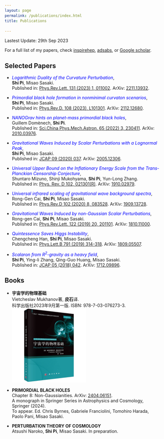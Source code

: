 ```yaml
---
layout: page
permalink: /publications/index.html
title: Publications

---
```


Lastest Update: 29th Sep 2023

For a full list of my papers, check [inspirehep](https://inspirehep.net/authors/1060905#with-citation-summary), [adsabs](https://ui.adsabs.harvard.edu/search/filter_author_facet_hier_fq_author=AND&filter_author_facet_hier_fq_author=author_facet_hier%3A%221%2FPi%2C%20S%2FPi%2C%20Shi%22&filter_author_facet_hier_fq_author=author_facet_hier%3A%220%2FPi%2C%20S%22&fq=%7B!type%3Daqp%20v%3D%24fq_author%7D&fq_author=(author_facet_hier%3A%221%2FPi%2C%20S%2FPi%2C%20Shi%22%20AND%20author_facet_hier%3A%220%2FPi%2C%20S%22)&p_=0&q=%20author%3A%22pi%2C%20shi%22&sort=date%20desc%2C%20bibcode%20desc), or [Google scholar](https://scholar.google.com/citations?hl=zh-CN&user=0rYNXDYAAAAJ).

## Selected Papers

- <span style="color:blue;">*Logarithmic Duality of the Curvature Perturbation*</span>,<br>**Shi Pi**, Misao Sasaki. <br>Published in: [Phys.Rev.Lett. 131 (2023) 1, 011002](https://doi.org/10.1103/PhysRevLett.131.011002). ArXiv: [2211.13932](https://arxiv.org/abs/2211.13932).

- <span style="color:blue;">*Primordial black hole formation in nonminimal curvaton scenarios*</span>,<br>**Shi Pi**, Misao Sasaki. <br>Published in: [Phys.Rev.D. 108 (2023), L101301](https://doi.org/10.1103/PhysRevD.108.L101301). ArXiv: [2112.12680](https://arxiv.org/abs/2112.12680).

- <span style="color:blue;">*NANOGrav hints on planet-mass primordial black holes*</span>,<br>Guillem Domènech, **Shi Pi**. <br>Published in: [Sci.China Phys.Mech.Astron. 65 (2022) 3, 230411](https://doi.org/10.1007/s11433-021-1839-6). ArXiv: [2010.03976](https://arxiv.org/abs/2010.03976). 

- <span style="color:blue;">*Gravitational Waves Induced by Scalar Perturbations with a Lognormal Peak*</span>,<br>**Shi Pi**, Misao Sasaki. <br>Published in: [JCAP 09 (2020) 037](https://doi.org/10.1088/1475-7516/2020/09/037). ArXiv: [2005.12306](https://arxiv.org/abs/2005.12306).

- <span style="color:blue;">*Universal Upper Bound on the Inflationary Energy Scale from the Trans-Planckian Censorship Conjecture*</span>,<br>Shuntaro Mizuno, Shinji Mukohyama, **Shi Pi**, Yun-Long Zhang. <br>Published in: [Phys. Rev. D 102, 021301(R)](https://doi.org/10.1103/PhysRevD.102.021301). ArXiv: [1910.02979](https://arxiv.org/abs/1910.02979).

- <span style="color:blue;">*Universal infrared scaling of gravitational wave background spectra*</span>,<br>Rong-Gen Cai, **Shi Pi**, Misao Sasaki. <br>Published in: [Phys.Rev.D 102 (2020) 8, 083528](https://doi.org/10.1103/PhysRevD.102.083528). ArXiv: [1909.13728](https://arxiv.org/abs/1909.13728).

- <span style="color:blue;">*Gravitational Waves Induced by non-Gaussian Scalar Perturbations*</span>,<br>  Rong-gen Cai, **Shi Pi**, Misao Sasaki. <br>Published in: [Phys.Rev.Lett. 122 (2019) 20, 201101](https://doi.org/10.1103/PhysRevLett.122.201101). ArXiv: [1810.11000](https://arxiv.org/abs/1810.11000).

- <span style="color:blue;">*Quintessence Saves Higgs Instability*</span>,<br>Chengcheng Han, **Shi Pi**, Misao Sasaki. <br>Published in: [Phys.Lett.B 791 (2019) 314-318](https://doi.org/10.1016/j.physletb.2019.02.037). ArXiv: [1809.05507](https://arxiv.org/abs/1809.05507).

- <span style="color:blue;">*Scalaron from R<sup>2</sup>-gravity as a heavy field*</span>,<br>**Shi Pi**, Ying-li Zhang, Qing-Guo Huang, Misao Sasaki. <br>Published in: [JCAP 05 (2018) 042](https://doi.org/10.1088/1475-7516/2018/05/042). ArXiv: [1712.09896](https://arxiv.org/abs/1710.03054).

## Books

- **宇宙学的物理基础**<br>Vietcheslav Mukhanov著, **皮石**译. <br>科学出版社2023年9月第一版. ISBN: 978-7-03-076273-3.<br><img src="/images/SlavaBook.png" alt="SlavaBook" style="width:50%">

- **PRIMORDIAL BLACK HOLES**<br>
  Chapter 8: Non-Gaussianities. ArXiv: [2404.06151](https://arxiv.org/abs/2404.06151).
  <br>A monograph in Springer Series in Astrophysics and Cosmology, Springer (2024).<br>To appear. Ed. Chris Byrnes, Gabriele Franciolini, Tomohiro Harada, Paolo Pani, Misao Sasaki. 

- **PERTURBATION THEORY OF COSMOLOGY**<br>Atsushi Naroko, **Shi Pi**, Misao Sasaki. In preparation.